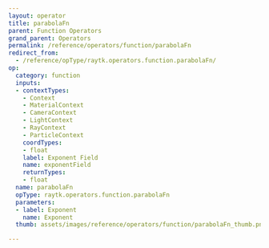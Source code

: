 ```yaml
---
layout: operator
title: parabolaFn
parent: Function Operators
grand_parent: Operators
permalink: /reference/operators/function/parabolaFn
redirect_from:
  - /reference/opType/raytk.operators.function.parabolaFn/
op:
  category: function
  inputs:
  - contextTypes:
    - Context
    - MaterialContext
    - CameraContext
    - LightContext
    - RayContext
    - ParticleContext
    coordTypes:
    - float
    label: Exponent Field
    name: exponentField
    returnTypes:
    - float
  name: parabolaFn
  opType: raytk.operators.function.parabolaFn
  parameters:
  - label: Exponent
    name: Exponent
  thumb: assets/images/reference/operators/function/parabolaFn_thumb.png

---
```

